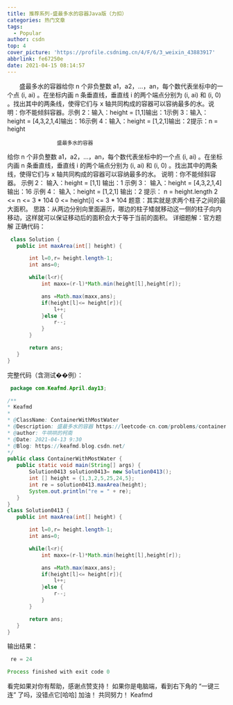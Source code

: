 ```yaml
---
title: 推荐系列-盛最多水的容器Java版（力扣）
categories: 热门文章
tags:
  - Popular
author: csdn
top: 4
cover_picture: 'https://profile.csdnimg.cn/4/F/6/3_weixin_43883917'
abbrlink: fe67250e
date: 2021-04-15 08:14:57
---
```


&emsp;&emsp;盛最多水的容器给你 n 个非负整数 a1，a2，…，an，每个数代表坐标中的一个点 (i, ai) 。在坐标内画 n 条垂直线，垂直线 i 的两个端点分别为 (i, ai) 和 (i, 0) 。找出其中的两条线，使得它们与 x 轴共同构成的容器可以容纳最多的水。说明：你不能倾斜容器。示例 2：输入：height = [1,1]输出：1示例 3：输入：height = [4,3,2,1,4]输出：16示例 4：输入：height = [1,2,1]输出：2提示：n = height
<!-- more -->

        
                
                    
                        
                    
                    盛最多水的容器 
给你 n 个非负整数 a1，a2，…，an，每个数代表坐标中的一个点 (i, ai) 。在坐标内画 n 条垂直线，垂直线 i 的两个端点分别为 (i, ai) 和 (i, 0) 。找出其中的两条线，使得它们与 x 轴共同构成的容器可以容纳最多的水。 说明：你不能倾斜容器。 
 示例 2： 输入：height = [1,1] 输出：1 
示例 3： 输入：height = [4,3,2,1,4] 输出：16 
示例 4： 输入：height = [1,2,1] 输出：2 
提示： n = height.length 2 <= n <= 3 * 104 0 <= height[i] <= 3 * 104 
题意：其实就是求两个柱子之间的最大面积。 
思路：从两边分别向里面遍历，哪边的柱子矮就移动这一侧的柱子向内移动，这样就可以保证移动后的面积会大于等于当前的面积。 
详细题解：官方题解 
正确代码： 
 
 ```java 
  class Solution {
    public int maxArea(int[] height) {

        int l=0,r= height.length-1;
        int ans=0;

        while(l<r){
            int maxx=(r-l)*Math.min(height[l],height[r]);

            ans =Math.max(maxx,ans);
            if(height[l]<= height[r]){
                l++;
            }else {
                r--;
            }
        }

        return ans;
    }
}

  ``` 
  
完整代码（含测试��例）： 
 
 ```java 
  package com.Keafmd.April.day13;

/**
 * Keafmd
 *
 * @ClassName: ContainerWithMostWater
 * @Description: 盛最多水的容器 https://leetcode-cn.com/problems/container-with-most-water/
 * @author: 牛哄哄的柯南
 * @Date: 2021-04-13 9:30
 * @Blog: https://keafmd.blog.csdn.net/
 */
public class ContainerWithMostWater {
    public static void main(String[] args) {
        Solution0413 solution0413= new Solution0413();
        int [] height = {1,3,2,5,25,24,5};
        int re = solution0413.maxArea(height);
        System.out.println("re = " + re);
    }
}
class Solution0413 {
    public int maxArea(int[] height) {

        int l=0,r= height.length-1;
        int ans=0;

        while(l<r){
            int maxx=(r-l)*Math.min(height[l],height[r]);

            ans =Math.max(maxx,ans);
            if(height[l]<= height[r]){
                l++;
            }else {
                r--;
            }
        }

        return ans;
    }
}

  ``` 
  
输出结果： 
 
 ```java 
  re = 24

Process finished with exit code 0

  ``` 
  
看完如果对你有帮助，感谢点赞支持！ 如果你是电脑端，看到右下角的 “一键三连” 了吗，没错点它[哈哈]  加油！ 
共同努力！ 
Keafmd
                
                
                
        